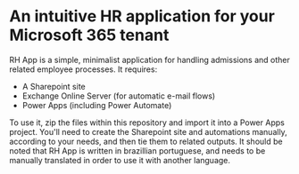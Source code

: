 # An intuitive HR application for your Microsoft 365 tenant
RH App is a simple, minimalist application for handling admissions and other related employee processes. 
It requires:
+ A Sharepoint site
+ Exchange Online Server (for automatic e-mail flows)
+ Power Apps (including Power Automate)

To use it, zip the files within this repository and import it into a Power Apps project. You'll need to create the Sharepoint site and automations manually, according to your needs, and then tie them to related outputs.
It should be noted that RH App is written in brazillian portuguese, and needs to be manually translated in order to use it with another language.
